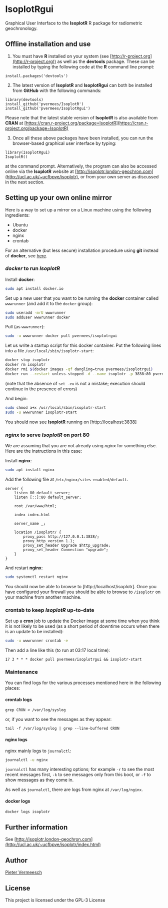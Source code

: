# IsoplotRgui

Graphical User Interface to the **IsoplotR** R package for radiometric
geochronology.

## Offline installation and use

1. You must have **R** installed on your system (see [http://r-project.org](http://r-project.org)) as well as the **devtools** package. These can be installed by typing the following code at the **R** command line prompt:

```
install.packages('devtools')
```

2. The latest version of **IsoplotR** and **IsoplotRgui** can both be installed from **GitHub** with the following commands:

```
library(devtools)
install_github('pvermees/IsoplotR')
install_github('pvermees/IsoplotRgui')
```

Please note that the latest stable version of **IsoplotR** is also
available from **CRAN** at
[https://cran.r-project.org/package=IsoplotR](https://cran.r-project.org/package=IsoplotR)

3. Once all these above packages have been installed, you can run the
browser-based graphical user interface by typing:


```
library(IsoplotRgui)
IsoplotR()
```

at the command prompt. Alternatively, the program can also be accessed
online via the **IsoplotR** website at
[http://isoplotr.london-geochron.com](http://ucl.ac.uk/~ucfbpve/isoplotr),
or from your own server as discussed in the next section.

## Setting up your own online mirror

Here is a way to set up a mirror on a Linux machine using the
following ingredients:

- Ubuntu
- docker
- nginx
- crontab

For an alternative (but less secure) installation procedure using
**git** instead of **docker**, see [here](gitmirror.md).

### *docker* to run *IsoplotR*

Install **docker**:

```sh
sudo apt install docker.io
```

Set up a new user that you want to be running the **docker** container
called `wwwrunner` (and add it to the `docker` group):

```sh
sudo useradd -mrU wwwrunner
sudo adduser wwwrunner docker
```

Pull (as `wwwrunner`):

```sh
sudo -u wwwrunner docker pull pvermees/isoplotrgui
```

Let us write a startup script for this docker container. Put the
following lines into a file `/usr/local/sbin/isoplotr-start`:

```sh
docker stop isoplotr
docker rm isoplotr
docker rmi $(docker images -qf dangling=true pvermees/isoplotrgui)
docker run --restart unless-stopped -d --name isoplotr -p 3838:80 pvermees/isoplotrgui
```

(note that the absence of `set -eu` is not a mistake;
execution should continue in the presence of errors)

And begin:

```sh
sudo chmod a+x /usr/local/sbin/isoplotr-start
sudo -u wwwrunner isoplotr-start
```

You should now see **IsoplotR** running on [http://localhost:3838]

### *nginx* to serve *IsoplotR* on port 80

We are assuming that you are not already using *nginx* for
something else. Here are the instructions in this case:

Install **nginx**:

```sh
sudo apt install nginx
```

Add the following file at `/etc/nginx/sites-enabled/default`.

```
server {
    listen 80 default_server;
    listen [::]:80 default_server;

    root /var/www/html;

    index index.html

    server_name _;

    location /isoplotr/ {
        proxy_pass http://127.0.0.1:3838/;
		proxy_http_version 1.1;
		proxy_set_header Upgrade $http_upgrade;
		proxy_set_header Connection "upgrade";
    }
}
```

And restart **nginx**:

```sh
sudo systemctl restart nginx
```

You should now be able to browse to [http://localhost/isoplotr].
Once you have configured your firewall you should be able
to browse to `/isoplotr` on your machine from another machine.

### crontab to keep *IsoplotR* up-to-date

Set up a **cron** job to update the Docker image at some time when you
think it is not likely to be used (as a short period of downtime
occurs when there is an update to be installed):

```sh
sudo -u wwwrunner crontab -e
```

Then add a line like this (to run at 03:17 local time):

```
17 3 * * * docker pull pvermees/isoplotrgui && isoplotr-start
```

### Maintenance

You can find logs for the various processes mentioned here in the
following places:

#### crontab logs

```
grep CRON < /var/log/syslog
```

or, if you want to see the messages as they appear:

```
tail -f /var/log/syslog | grep --line-buffered CRON
```

#### nginx logs

nginx mainly logs to `journalctl`:

```sh
journalctl -u nginx
```

`journalctl` has many interesting options; for example `-r` to see
the most recent messages first, `-k` to see messages only from this
boot, or `-f` to show messages as they come in.

As well as `journalctl`, there are logs from nginx at `/var/log/nginx`.

#### docker logs

```sh
docker logs isoplotr
```

## Further information

See [http://isoplotr.london-geochron.com](http://ucl.ac.uk/~ucfbpve/isoplotr/index.html)

## Author

[Pieter Vermeesch](http://ucl.ac.uk/~ucfbpve/index.html)

## License

This project is licensed under the GPL-3 License
